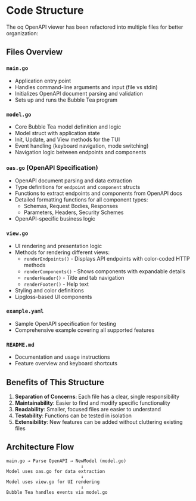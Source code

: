 # Code Structure

The oq OpenAPI viewer has been refactored into multiple files for better organization:

## Files Overview

### `main.go`
- Application entry point
- Handles command-line arguments and input (file vs stdin)
- Initializes OpenAPI document parsing and validation
- Sets up and runs the Bubble Tea program

### `model.go`
- Core Bubble Tea model definition and logic
- Model struct with application state
- Init, Update, and View methods for the TUI
- Event handling (keyboard navigation, mode switching)
- Navigation logic between endpoints and components

### `oas.go` (OpenAPI Specification)
- OpenAPI document parsing and data extraction
- Type definitions for `endpoint` and `component` structs
- Functions to extract endpoints and components from OpenAPI docs
- Detailed formatting functions for all component types:
  - Schemas, Request Bodies, Responses
  - Parameters, Headers, Security Schemes
- OpenAPI-specific business logic

### `view.go`
- UI rendering and presentation logic
- Methods for rendering different views:
  - `renderEndpoints()` - Displays API endpoints with color-coded HTTP methods
  - `renderComponents()` - Shows components with expandable details
  - `renderHeader()` - Title and tab navigation
  - `renderFooter()` - Help text
- Styling and color definitions
- Lipgloss-based UI components

### `example.yaml`
- Sample OpenAPI specification for testing
- Comprehensive example covering all supported features

### `README.md`
- Documentation and usage instructions
- Feature overview and keyboard shortcuts

## Benefits of This Structure

1. **Separation of Concerns**: Each file has a clear, single responsibility
2. **Maintainability**: Easier to find and modify specific functionality
3. **Readability**: Smaller, focused files are easier to understand
4. **Testability**: Functions can be tested in isolation
5. **Extensibility**: New features can be added without cluttering existing files

## Architecture Flow

```
main.go → Parse OpenAPI → NewModel (model.go)
                            ↓
Model uses oas.go for data extraction
                            ↓
Model uses view.go for UI rendering
                            ↓
Bubble Tea handles events via model.go
```